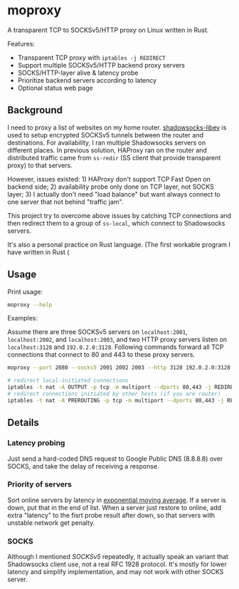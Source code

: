 # moproxy

A transparent TCP to SOCKSv5/HTTP proxy on Linux written in Rust.

Features:

 * Transparent TCP proxy with `iptables -j REDIRECT`
 * Support multiple SOCKSv5/HTTP backend proxy servers
 * SOCKS/HTTP-layer alive & latency probe
 * Prioritize backend servers according to latency
 * Optional status web page


## Background

I need to proxy a list of websites on my home router.
[shadowsocks-libev](https://github.com/shadowsocks/shadowsocks-libev) is used
to setup encrypted SOCKSv5 tunnels between the router and destinations.
For availability, I ran multiple Shadowsocks servers on different places.
In previous solution, HAProxy ran on the router and distributed traffic came
from `ss-redir` (SS client that provide transparent proxy) to that servers.

However, issues existed: 1) HAProxy don't support TCP Fast Open on backend
side; 2) availability probe only done on TCP layer, not SOCKS layer; 3) I
actually don't need "load balance" but want always connect to one server
that not behind "traffic jam".

This project try to overcome above issues by catching TCP connections and
then redirect them to a group of `ss-local`, which connect to Shadowsocks
servers.

It's also a personal practice on Rust language. (The first workable program
I have written in Rust (

## Usage

Print usage:
```bash
moproxy --help
```
Examples:

Assume there are three SOCKSv5 servers on `localhost:2001`, `localhost:2002`,
and `localhost:2003`, and two HTTP proxy servers listen on `localhost:3128`
and `192.0.2.0:3128`.
Following commands forward all TCP connections that connect to 80 and 443 to
these proxy servers.

```bash
moproxy --port 2080 --socks5 2001 2002 2003 --http 3128 192.0.2.0:3128

# redirect local-initiated connections
iptables -t nat -A OUTPUT -p tcp -m multiport --dports 80,443 -j REDIRECT --to-port 2080
# redirect connections initiated by other hosts (if you are router)
iptables -t nat -A PREROUTING -p tcp -m multiport --dports 80,443 -j REDIRECT --to-port 2080
```

## Details

### Latency probing

Just send a hard-coded DNS request to Google Public DNS (8.8.8.8) over SOCKS,
and take the delay of receiving a response.

### Priority of servers

Sort online servers by latency in
[exponential moving average](https://en.wikipedia.org/wiki/Moving_average#Exponential_moving_average).
If a server is down, put that in the end of list.
When a server just restore to online, add extra "latency" to the fisrt probe
result after down, so that servers with unstable network get penalty.

### SOCKS

Although I mentioned *SOCKSv5* repeatedly, it actually speak an variant that
Shadowsocks client use, not a real RFC 1928 protocol. It's mostly for lower
latency and simplify implementation, and may not work with other SOCKS server.

